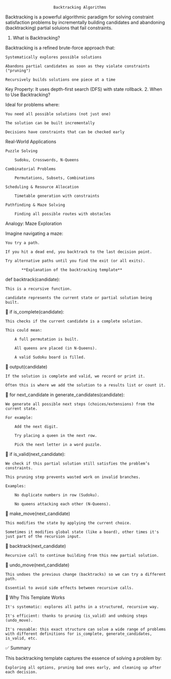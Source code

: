                          Backtracking Algorithms

Backtracking is a powerful algorithmic paradigm for solving constraint satisfaction problems by
incrementally building candidates and abandoning (backtracking) partial soluions that fail
constraints.

1. What is Backtracking?

Backtracking is a refined brute-force approach that:

    Systematically explores possible solutions

    Abandons partial candidates as soon as they violate constraints ("pruning")

    Recursively builds solutions one piece at a time

Key Property: It uses depth-first search (DFS) with state rollback.
2. When to Use Backtracking?

Ideal for problems where:

    You need all possible solutions (not just one)

    The solution can be built incrementally

    Decisions have constraints that can be checked early

Real-World Applications

    Puzzle Solving

        Sudoku, Crosswords, N-Queens

    Combinatorial Problems

        Permutations, Subsets, Combinations

    Scheduling & Resource Allocation

        Timetable generation with constraints

    Pathfinding & Maze Solving

        Finding all possible routes with obstacles

Analogy: Maze Exploration

Imagine navigating a maze:

    You try a path.

    If you hit a dead end, you backtrack to the last decision point.

    Try alternative paths until you find the exit (or all exits).

           **Explanation of the backtracking template**
 def backtrack(candidate):

    This is a recursive function.

    candidate represents the current state or partial solution being built.

🔸 if is_complete(candidate):

    This checks if the current candidate is a complete solution.

    This could mean:

        A full permutation is built.

        All queens are placed (in N-Queens).

        A valid Sudoku board is filled.

🔸 output(candidate)

    If the solution is complete and valid, we record or print it.

    Often this is where we add the solution to a results list or count it.

🔸 for next_candidate in generate_candidates(candidate):

    We generate all possible next steps (choices/extensions) from the current state.

    For example:

        Add the next digit.

        Try placing a queen in the next row.

        Pick the next letter in a word puzzle.

🔸 if is_valid(next_candidate):

    We check if this partial solution still satisfies the problem’s constraints.

    This pruning step prevents wasted work on invalid branches.

    Examples:

        No duplicate numbers in row (Sudoku).

        No queens attacking each other (N-Queens).

🔸 make_move(next_candidate)

    This modifies the state by applying the current choice.

    Sometimes it modifies global state (like a board), other times it's just part of the recursion input.

🔸 backtrack(next_candidate)

    Recursive call to continue building from this new partial solution.

🔸 undo_move(next_candidate)

    This undoes the previous change (backtracks) so we can try a different path.

    Essential to avoid side effects between recursive calls.

📌 Why This Template Works

    It's systematic: explores all paths in a structured, recursive way.

    It's efficient: thanks to pruning (is_valid) and undoing steps (undo_move).

    It's reusable: this exact structure can solve a wide range of problems with different definitions for is_complete, generate_candidates, is_valid, etc.

✅ Summary

This backtracking template captures the essence of solving a problem by:

    Exploring all options, pruning bad ones early, and cleaning up after each decision.